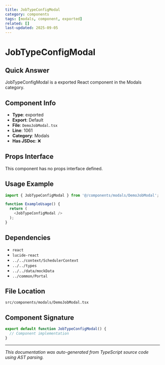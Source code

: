 ```yaml
---
title: JobTypeConfigModal
category: components
tags: [modals, component, exported]
related: []
last-updated: 2025-09-05
---
```


# JobTypeConfigModal

## Quick Answer
JobTypeConfigModal is a exported React component in the Modals category.

## Component Info

- **Type**: exported
- **Export**: Default
- **File**: `DemoJobModal.tsx`
- **Line**: 1061
- **Category**: Modals
- **Has JSDoc**: ❌

## Props Interface

This component has no props interface defined.

## Usage Example

```typescript
import { JobTypeConfigModal } from '@/components/modals/DemoJobModal';

function ExampleUsage() {
  return (
    <JobTypeConfigModal />
  );
}
```

## Dependencies


- `react`
- `lucide-react`
- `../../context/SchedulerContext`
- `../../types`
- `../../data/mockData`
- `../common/Portal`


## File Location

`src/components/modals/DemoJobModal.tsx`

## Component Signature

```typescript
export default function JobTypeConfigModal() { 
  // Component implementation
}
```

---

*This documentation was auto-generated from TypeScript source code using AST parsing.*